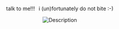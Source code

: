 <p align="center" 

talk to me!!!⠀i (un)fortunately do not bite :-)

<p align="center" 

![Description](https://files.catbox.moe/kp4w1q.png)

